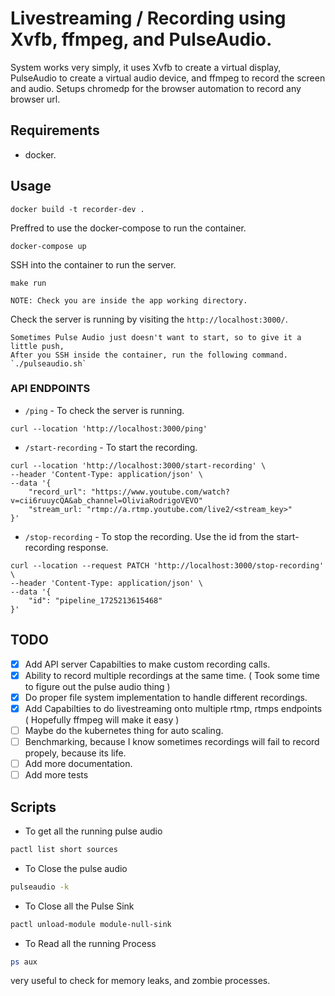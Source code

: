 # Livestreaming / Recording using Xvfb, ffmpeg, and PulseAudio.

System works very simply, it uses Xvfb to create a virtual display, PulseAudio to create a virtual audio device, and ffmpeg to record the screen and audio. Setups chromedp for the browser automation to record any browser url.

## Requirements

- docker.

## Usage

```base
docker build -t recorder-dev .
```

Preffred to use the docker-compose to run the container.

```base
docker-compose up
```

SSH into the container to run the server.

```base
make run
```

`NOTE: Check you are inside the app working directory.`

Check the server is running by visiting the `http://localhost:3000/`.

```
Sometimes Pulse Audio just doesn't want to start, so to give it a little push,
After you SSH inside the container, run the following command.
`./pulseaudio.sh`
```

### API ENDPOINTS

- `/ping` - To check the server is running.

```curl
curl --location 'http://localhost:3000/ping'
```

- `/start-recording` - To start the recording.

```curl
curl --location 'http://localhost:3000/start-recording' \
--header 'Content-Type: application/json' \
--data '{
    "record_url": "https://www.youtube.com/watch?v=cii6ruuycQA&ab_channel=OliviaRodrigoVEVO"
    "stream_url: "rtmp://a.rtmp.youtube.com/live2/<stream_key>"
}'
```

- `/stop-recording` - To stop the recording.
  Use the id from the start-recording response.

```curl
curl --location --request PATCH 'http://localhost:3000/stop-recording' \
--header 'Content-Type: application/json' \
--data '{
    "id": "pipeline_1725213615468"
}'
```

## TODO

- [x] Add API server Capabilties to make custom recording calls.
- [x] Ability to record multiple recordings at the same time. ( Took some time to figure out the pulse audio thing )
- [x] Do proper file system implementation to handle different recordings.
- [x] Add Capabilties to do livestreaming onto multiple rtmp, rtmps endpoints ( Hopefully ffmpeg will make it easy )
- [ ] Maybe do the kubernetes thing for auto scaling.
- [ ] Benchmarking, because I know sometimes recordings will fail to record propely, because its life.
- [ ] Add more documentation.
- [ ] Add more tests

## Scripts

- To get all the running pulse audio

```bash
pactl list short sources
```

- To Close the pulse audio

```bash
pulseaudio -k
```

- To Close all the Pulse Sink

```bash
pactl unload-module module-null-sink
```
- To Read all the running Process
```bash
ps aux
```
very useful to check for memory leaks, and zombie processes.
